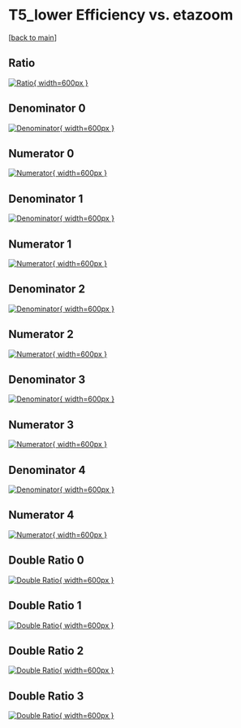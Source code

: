 # T5_lower Efficiency vs. etazoom

[[back to main](./)]



## Ratio

[![Ratio](../mtv/var/T5_lower_vtr_321_0_eff_etazoom.png){ width=600px }](../mtv/var/T5_lower_vtr_321_0_eff_etazoom.pdf)

## Denominator 0

[![Denominator](../mtv/den/T5_lower_vtr_321_0_eff_etazoom_den0.png){ width=600px }](../mtv/den/T5_lower_vtr_321_0_eff_etazoom_den0.pdf)

## Numerator 0

[![Numerator](../mtv/num/T5_lower_vtr_321_0_eff_etazoom_num0.png){ width=600px }](../mtv/num/T5_lower_vtr_321_0_eff_etazoom_num0.pdf)

## Denominator 1

[![Denominator](../mtv/den/T5_lower_vtr_321_0_eff_etazoom_den1.png){ width=600px }](../mtv/den/T5_lower_vtr_321_0_eff_etazoom_den1.pdf)

## Numerator 1

[![Numerator](../mtv/num/T5_lower_vtr_321_0_eff_etazoom_num1.png){ width=600px }](../mtv/num/T5_lower_vtr_321_0_eff_etazoom_num1.pdf)

## Denominator 2

[![Denominator](../mtv/den/T5_lower_vtr_321_0_eff_etazoom_den2.png){ width=600px }](../mtv/den/T5_lower_vtr_321_0_eff_etazoom_den2.pdf)

## Numerator 2

[![Numerator](../mtv/num/T5_lower_vtr_321_0_eff_etazoom_num2.png){ width=600px }](../mtv/num/T5_lower_vtr_321_0_eff_etazoom_num2.pdf)

## Denominator 3

[![Denominator](../mtv/den/T5_lower_vtr_321_0_eff_etazoom_den3.png){ width=600px }](../mtv/den/T5_lower_vtr_321_0_eff_etazoom_den3.pdf)

## Numerator 3

[![Numerator](../mtv/num/T5_lower_vtr_321_0_eff_etazoom_num3.png){ width=600px }](../mtv/num/T5_lower_vtr_321_0_eff_etazoom_num3.pdf)

## Denominator 4

[![Denominator](../mtv/den/T5_lower_vtr_321_0_eff_etazoom_den4.png){ width=600px }](../mtv/den/T5_lower_vtr_321_0_eff_etazoom_den4.pdf)

## Numerator 4

[![Numerator](../mtv/num/T5_lower_vtr_321_0_eff_etazoom_num4.png){ width=600px }](../mtv/num/T5_lower_vtr_321_0_eff_etazoom_num4.pdf)

## Double Ratio 0

[![Double Ratio](../mtv/ratio/T5_lower_vtr_321_0_eff_etazoom_ratio0.png){ width=600px }](../mtv/ratio/T5_lower_vtr_321_0_eff_etazoom_ratio0.pdf)

## Double Ratio 1

[![Double Ratio](../mtv/ratio/T5_lower_vtr_321_0_eff_etazoom_ratio1.png){ width=600px }](../mtv/ratio/T5_lower_vtr_321_0_eff_etazoom_ratio1.pdf)

## Double Ratio 2

[![Double Ratio](../mtv/ratio/T5_lower_vtr_321_0_eff_etazoom_ratio2.png){ width=600px }](../mtv/ratio/T5_lower_vtr_321_0_eff_etazoom_ratio2.pdf)

## Double Ratio 3

[![Double Ratio](../mtv/ratio/T5_lower_vtr_321_0_eff_etazoom_ratio3.png){ width=600px }](../mtv/ratio/T5_lower_vtr_321_0_eff_etazoom_ratio3.pdf)


